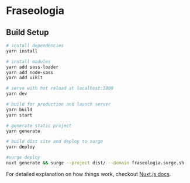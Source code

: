 # Fraseologia

## Build Setup

```bash
# install dependencies
yarn install

# install modules
yarn add sass-loader
yarn add node-sass
yarn add uikit

# serve with hot reload at localhost:3000
yarn dev

# build for production and launch server
yarn build
yarn start

# generate static project
yarn generate

# build dist site and deploy to surge
yarn deploy

#surge deploy
nuxt generate && surge --project dist/ --domain fraseologia.surge.sh
```

For detailed explanation on how things work, checkout [Nuxt.js docs](https://nuxtjs.org).
